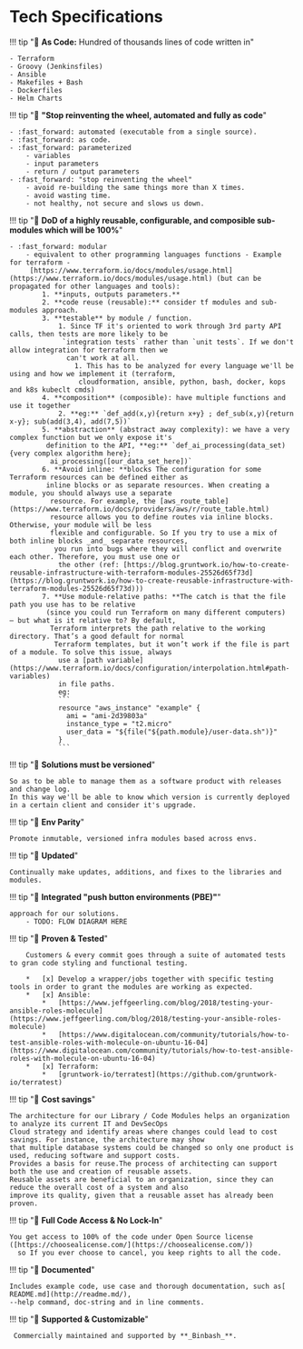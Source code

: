 # Tech Specifications 

!!! tip ":checkered_flag: **As Code:** Hundred of thousands lines of code written in"
    
    - Terraform 
    - Groovy (Jenkinsfiles)
    - Ansible 
    - Makefiles + Bash 
    - Dockerfiles
    - Helm Charts
        
!!! tip ":checkered_flag: **"Stop reinventing the wheel, automated and fully as code**"

    - :fast_forward: automated (executable from a single source).
    - :fast_forward: as code.
    - :fast_forward: parameterized
        - variables
        - input parameters
        - return / output parameters
    - :fast_forward: "stop reinventing the wheel"
        - avoid re-building the same things more than X times.
        - avoid wasting time.
        - not healthy, not secure and slows us down.

!!! tip ":checkered_flag: **DoD of a highly reusable, configurable, and composible sub-modules which will be 100%**"      
    
    - :fast_forward: modular 
        - equivalent to other programming languages functions - Example for terraform -
         [https://www.terraform.io/docs/modules/usage.html](https://www.terraform.io/docs/modules/usage.html) (but can be propagated for other languages and tools):
            1. **inputs, outputs parameters.**
            2. **code reuse (reusable):** consider tf modules and sub-modules approach.
            3. **testable** by module / function.
                1. Since TF it's oriented to work through 3rd party API calls, then tests are more likely to be
                 `integration tests` rather than `unit tests`. If we don't allow integration for terraform then we
                  can't work at all.
                    1. This has to be analyzed for every language we'll be using and how we implement it (terraform,
                     cloudformation, ansible, python, bash, docker, kops and k8s kubeclt cmds)
            4. **composition** (composible): have multiple functions and use it together
                2. **eg:** `def_add(x,y){return x+y} ; def_sub(x,y){return x-y}; sub(add(3,4), add(7,5))`
            5. **abstraction** (abstract away complexity): we have a very complex function but we only expose it's
             definition to the API, **eg:** `def_ai_processing(data_set){very complex algorithm here};
              ai_processing([our_data_set_here])`
            6. **Avoid inline: **blocks The configuration for some Terraform resources can be defined either as
             inline blocks or as separate resources. When creating a module, you should always use a separate
              resource. For example, the [aws_route_table](https://www.terraform.io/docs/providers/aws/r/route_table.html) 
              resource allows you to define routes via inline blocks. Otherwise, your module will be less 
              flexible and configurable. So If you try to use a mix of both inline blocks _and_ separate resources,
               you run into bugs where they will conflict and overwrite each other. Therefore, you must use one or
                the other (ref: [https://blog.gruntwork.io/how-to-create-reusable-infrastructure-with-terraform-modules-25526d65f73d](https://blog.gruntwork.io/how-to-create-reusable-infrastructure-with-terraform-modules-25526d65f73d)))
            7. **Use module-relative paths: **The catch is that the file path you use has to be relative
             (since you could run Terraform on many different computers) — but what is it relative to? By default,
              Terraform interprets the path relative to the working directory. That’s a good default for normal
               Terraform templates, but it won’t work if the file is part of a module. To solve this issue, always
                use a [path variable](https://www.terraform.io/docs/configuration/interpolation.html#path-variables)
                in file paths.
                eg: 
                ```
                resource "aws_instance" "example" {
                  ami = "ami-2d39803a"
                  instance_type = "t2.micro"
                  user_data = "${file("${path.module}/user-data.sh")}"
                }
                ```

!!! tip ":checkered_flag: **Solutions must be versioned**"      
    
    So as to be able to manage them as a software product with releases and change log. 
    In this way we'll be able to know which version is currently deployed in a certain client and consider it's upgrade.
  

!!! tip ":checkered_flag: **Env Parity**"      

    Promote inmutable, versioned infra modules based across envs. 
     

!!! tip ":checkered_flag: **Updated**"      
   
    Continually make updates, additions, and fixes to the libraries and modules. 

!!! tip ":checkered_flag: **Integrated "push button environments (PBE)"**"      
      
    approach for our solutions.
        - TODO: FLOW DIAGRAM HERE 
        
!!! tip ":checkered_flag: **Proven & Tested**"      

        Customers & every commit goes through a suite of automated tests to gran code styling and functional testing.
    
        *   [x] Develop a wrapper/jobs together with specific testing tools in order to grant the modules are working as expected.
        *   [x] Ansible: 
            *   [https://www.jeffgeerling.com/blog/2018/testing-your-ansible-roles-molecule](https://www.jeffgeerling.com/blog/2018/testing-your-ansible-roles-molecule)
            *   [https://www.digitalocean.com/community/tutorials/how-to-test-ansible-roles-with-molecule-on-ubuntu-16-04](https://www.digitalocean.com/community/tutorials/how-to-test-ansible-roles-with-molecule-on-ubuntu-16-04)
        *   [x] Terraform:
            *   [gruntwork-io/terratest](https://github.com/gruntwork-io/terratest)
    
!!! tip ":checkered_flag: **Cost savings**"      

    The architecture for our Library / Code Modules helps an organization to analyze its current IT and DevSecOps
    Cloud strategy and identify areas where changes could lead to cost savings. For instance, the architecture may show
    that multiple database systems could be changed so only one product is used, reducing software and support costs.
    Provides a basis for reuse.The process of architecting can support both the use and creation of reusable assets.
    Reusable assets are beneficial to an organization, since they can reduce the overall cost of a system and also
    improve its quality, given that a reusable asset has already been proven.
    
!!! tip ":checkered_flag: **Full Code Access & No Lock-In**"      

    You get access to 100% of the code under Open Source license ([https://choosealicense.com/](https://choosealicense.com/)) 
      so If you ever choose to cancel, you keep rights to all the code.
     
!!! tip ":checkered_flag: **Documented**"      
    
    Includes example code, use case and thorough documentation, such as[ README.md](http://readme.md/), 
    --help command, doc-string and in line comments.
     
!!! tip ":checkered_flag: **Supported  & Customizable**"      

     Commercially maintained and supported by **_Binbash_**.